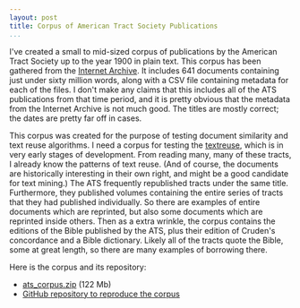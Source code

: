 ```yaml
---
layout: post
title: Corpus of American Tract Society Publications
...
```


I've created a small to mid-sized corpus of publications by the American Tract Society up to the year 1900 in plain text. This corpus has been gathered from the [Internet Archive](https://archive.org/). It includes 641 documents containing just under sixty million words, along with a CSV file containing metadata for each of the files. I don't make any claims that this includes all of the ATS publications from that time period, and it is pretty obvious that the metadata from the Internet Archive is not much good. The titles are mostly correct; the dates are pretty far off in cases.

This corpus was created for the purpose of testing document similarity and text reuse algorithms. I need a corpus for testing the [textreuse](https://github.com/lmullen/textreuse), which is in very early stages of development. From reading many, many of these tracts, I already know the patterns of text reuse. (And of course, the documents are historically interesting in their own right, and might be a good candidate for text mining.) The ATS frequently republished tracts under the same title. Furthermore, they published volumes containing the entire series of tracts that they had published individually. So there are examples of entire documents which are reprinted, but also some documents which are reprinted inside others. Then as a extra wrinkle, the corpus contains the editions of the Bible published by the ATS, plus their edition of Cruden's concordance and a Bible dictionary. Likely all of the tracts quote the Bible, some at great length, so there are many examples of borrowing there.

Here is the corpus and its repository:

-   [ats\_corpus.zip](http://lincolnmullen.com/files/ats_corpus.zip) (122 Mb)
-   [GitHub repository to reproduce the corpus](https://github.com/lmullen/ats-corpus)
